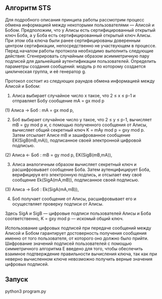 ## Алгоритм STS
Для подробного описания принципа работы рассмотрим процесс обмена информацией между некоторыми пользователями — Алисой и Бобом. Предположим, что у Алисы есть сертифицированный открытый ключ Боба, а у Боба есть сертифицированный открытый ключ Алисы. При этом оба ключа были ранее сертифицированы доверенным центром сертификации, непосредственно не участвующем в процессе. Перед началом работы протокола необходимо выполнить следующие действия:
Сгенерировать случайным образом асимметричную пару подписей для дальнейшей аутентификации пользователей.
Определить параметры создания сообщений: модуль p по которому создается циклическая группа, и её генератор g.

Протокол состоит из следующих раундов обмена информацией между Алисой и Бобом:

1. Алиса выбирает случайное число x такое, что 2 ≤ x ≤ p-1 и отправляет Бобу сообщение mA = gx mod p

(1) Алиса → Боб : mA = gx mod p,

2. Боб выбирает случайное число y такое, что 2 ≤ y ≤ p-1, вычисляет mB = gy mod p и, с помощью полученного сообщения от Алисы, вычисляет общий секретный ключ K = mAy mod p = gxy mod p. Затем отсылает Алисе mB и зашифрованное сообщение EK(SigB(mB,mA)), подписанное своей электронной цифровой подписью.

(2) Алиса ← Боб : mB = gy mod p, EK(SigB(mB,mA)),

3. Алиса аналогичным образом вычисляет секретный ключ и расшифровывает сообщение Боба. Затем аутенцифицирует Боба, верифицируя его электронную подпись, и отсылает ему своё сообщение Ek(SigA(mA,mB)), подписанное своей подписью.

(3) Алиса → Боб : Ek(SigA(mA,mB)),

4. Боб получает сообщение от Алисы, расшифровывает его и осуществляет проверку подписи от Алисы.

Здесь SigA и SigB — цифровые подписи пользователей Алисы и Боба соответственно, K = gxy mod p — искомый общий ключ.

Использование цифровых подписей при передаче сообщений между Алисой и Бобом гарантирует достоверность получения сообщения именно от того пользователя, от которого оно должно было прийти. Шифрование значений подписей пользователей с помощью симметричного алгоритма E введено для того, чтобы обеспечить взаимное подтверждение правильности вычисления ключа, так как при неверно вычисленном ключе невозможно получить верные значения цифровых подписей. 


## Запуск
python3 program.py
